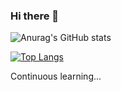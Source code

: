 ### Hi there 👋

<!-- 
**BeckShe/BeckShe** is a ✨ _special_ ✨ repository because its `README.md` (this file) appears on your GitHub profile.

Here are some ideas to get you started:

- 🔭 I’m currently working on ...
- 🌱 I’m currently learning ...
- 👯 I’m looking to collaborate on ...
- 🤔 I’m looking for help with ...
- 💬 Ask me about ...
- 📫 How to reach me: ...
- 😄 Pronouns: ...
- ⚡ Fun fact: ... -->

![Anurag's GitHub stats](https://github-readme-stats.vercel.app/api?username=BeckShe&show_icons=true&theme=dark)

<!-- [![Top Langs](https://github-readme-stats.vercel.app/api/top-langs/?username=BeckShe)](https://github.com/anuraghazra/github-readme-stats) -->
[![Top Langs](https://github-readme-stats.vercel.app/api/top-langs/?username=BeckShe&layout=compact&theme=dark)](https://github.com/anuraghazra/github-readme-stats)

<!-- [![Ashutosh's github activity graph](https://activity-graph.herokuapp.com/graph?username=BeckShe)](https://github.com/BeckShe/github-readme-activity-graph) -->
<!-- ![BeckShe's github activity graph](https://activity-graph.herokuapp.com/graph?username=BeckShe&theme=minimal&custom_title=Frequency&radius=0&hide_border=true) -->

<!-- ![BeckShe's github activity graph](https://github-readme-activity-graph.cyclic.app/graph?username=BeckShe&theme=merko&radius=0&hide_border=true) -->
<!-- [![Ashutosh's github activity graph](https://github-readme-activity-graph.cyclic.app/graph?username=Ashutosh00710&theme=dracula)](https://github.com/ashutosh00710/github-readme-activity-graph)
 -->
 
<!-- 中文自述：学过C#,Java,Python,Scala,Nodejs,C....但是仅是泛泛而已。现明确研究方向----C#,ASP.NET,ASP.NET CORE技术栈。 -->

<!-- ### Blog: https://beckshe.github.io -->

Continuous learning...

<!-- <script type="text/javascript" src="/js.users.51.la/21236077.js"></script> -->


<!-- &theme=cobalt   加个参数即可,更换主题皮肤 -->
<!-- 修改github个人首页链接:https://github.com/anuraghazra/github-readme-stats/blob/master/readme.md -->


